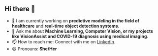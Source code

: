 ## Hi there 👋

<!--
**Divyanshi-Joshi/Divyanshi-Joshi** is a ✨ _special_ ✨ repository because its `README.md` (this file) appears on your GitHub profile.
-->

- 🔭 I am currently working on **predictive modeling in the field of healthcare** and **real-time object detection systems**.
- 💬 Ask me about **Machine Learning, Computer Vision, or my projects like VisionAssist and COVID-19 diagnosis using medical imaging**.
- 📫 How to reach me: Connect with me on [LinkedIn](https://www.linkedin.com/in/your-linkedin-profile).
- 😄 Pronouns: **She/Her**
